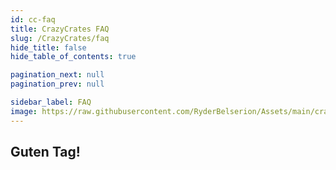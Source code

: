 ```yaml
---
id: cc-faq
title: CrazyCrates FAQ
slug: /CrazyCrates/faq
hide_title: false
hide_table_of_contents: true

pagination_next: null
pagination_prev: null

sidebar_label: FAQ
image: https://raw.githubusercontent.com/RyderBelserion/Assets/main/crazycrew/CCCircle.webp
---
```


## Guten Tag!
